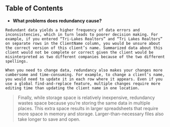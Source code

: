 ## Table of Contents


- **What problems does redundancy cause?**
>
    Redundant data yields a higher frequency of data errors and inconsistencies, which in turn leads to poorer decision making. For example, if you entered “Tri-Lakes Realtors” and “Tri Lakes Realtors” on separate rows in the ClientName column, you would be unsure about the correct version of this client’s name. Summarized data about this client would not be complete or correct given the client would be misinterpreted as two different companies because of the two different spellings.
>    
    When you need to change data, redundancy also makes your changes more cumbersome and time-consuming. For example, to change a client’s name, you would need to update it in each row where it appears. Even if you use a global find-and-replace feature, multiple changes require more editing time than updating the client name in one location.  
>    Finally, while storage space is relatively inexpensive, redundancy wastes space because you’re storing the same data in multiple places. This extra space results in larger spreadsheets that require more space in memory and storage. Larger-than-necessary files also take longer to save and open.

